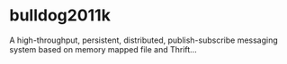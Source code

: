 # bulldog2011k
A high-throughput, persistent, distributed, publish-subscribe messaging system based on memory mapped file and Thrift…
